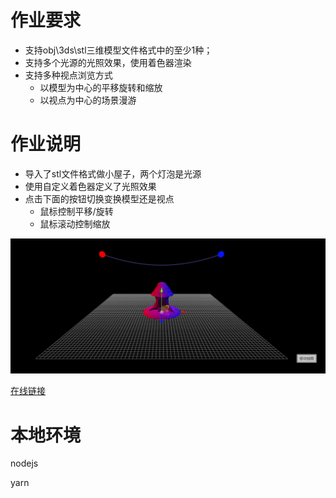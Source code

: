 # 作业要求

- 支持obj\3ds\stl三维模型文件格式中的至少1种；
- 支持多个光源的光照效果，使用着色器渲染
- 支持多种视点浏览方式
  - 以模型为中心的平移旋转和缩放
  - 以视点为中心的场景漫游

# 作业说明

- 导入了stl文件格式做小屋子，两个灯泡是光源
- 使用自定义着色器定义了光照效果
- 点击下面的按钮切换变换模型还是视点
  - 鼠标控制平移/旋转
  - 鼠标滚动控制缩放
  
![效果](project03.png)

[在线链接](https://emmaamme.github.io/graphics2020/project03/)

# 本地环境

nodejs

yarn
